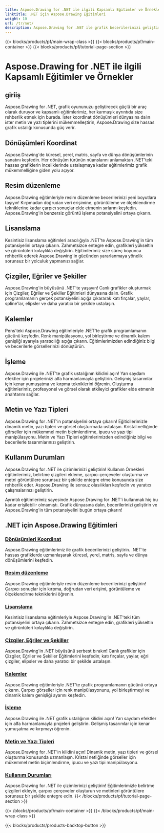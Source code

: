 ```yaml
---
title: Aspose.Drawing for .NET ile ilgili Kapsamlı Eğitimler ve Örnekler
linktitle: .NET için Aspose.Drawing Eğitimleri
weight: 10
url: /tr/net/
description: Aspose.Drawing for .NET ile grafik becerilerinizi geliştirin! Hassas koordinat dönüşümlerinden dinamik metin ve yazı tiplerine kadar eğitimlerimiz grafiklerin tüm potansiyelini açığa çıkarır.
---
```


{{< blocks/products/pf/main-wrap-class >}}
{{< blocks/products/pf/main-container >}}
{{< blocks/products/pf/tutorial-page-section >}}

# Aspose.Drawing for .NET ile ilgili Kapsamlı Eğitimler ve Örnekler


## giriiş

Aspose.Drawing for .NET, grafik oyununuzu geliştirecek güçlü bir araç olarak duruyor ve kapsamlı eğitimlerimiz, her karmaşık ayrıntıda size rehberlik etmek için burada. İster koordinat dönüşümleri dünyasına dalın ister metin ve yazı tiplerini mükemmelleştirin, Aspose.Drawing size hassas grafik ustalığı konusunda güç verir.

## Dönüşümleri Koordinat
Aspose.Drawing'de küresel, yerel, matris, sayfa ve dünya dönüşümlerinin sanatını keşfedin. Her dönüşüm türünün nüanslarını anlamaktan .NET'teki hassas grafiklerin inceliklerinde ustalaşmaya kadar eğitimlerimiz grafik mükemmelliğine giden yolu açıyor.

## Resim düzenleme
Aspose.Drawing eğitimleriyle resim düzenleme becerilerinizi yeni boyutlara taşıyın! Kırpmadan doğrudan veri erişimine, görüntüleme ve ölçeklendirme tekniklerine kadar çarpıcı sonuçlar elde etmenin sırlarını keşfedin. Aspose.Drawing'in benzersiz görüntü işleme potansiyelini ortaya çıkarın.

## Lisanslama
Kesintisiz lisanslama eğitimleri aracılığıyla .NET'te Aspose.Drawing'in tüm potansiyelini ortaya çıkarın. Zahmetsizce entegre edin, grafikleri yükseltin ve görüntüleri kolaylıkla değiştirin. Eğitimlerimiz size süreç boyunca rehberlik ederek Aspose.Drawing'in gücünden yararlanmaya yönelik sorunsuz bir yolculuk yapmanızı sağlar.

## Çizgiler, Eğriler ve Şekiller
Aspose.Drawing'in büyüsünü .NET'te yaşayın! Canlı grafikler oluşturmak için Çizgiler, Eğriler ve Şekiller Eğitimleri dünyasına dalın. Grafik programlamanın gerçek potansiyelini açığa çıkararak katı fırçalar, yaylar, spline'lar, elipsler ve daha yaratıcı bir şekilde ustalaşın.

## Kalemler
Pens'teki Aspose.Drawing eğitimleriyle .NET'te grafik programlamanın gücünü keşfedin. Renk manipülasyonu, yol birleştirme ve dinamik kalem genişliği ayarıyla yaratıcılığı açığa çıkarın. Eğitimlerimizden edindiğiniz bilgi ve becerilerle görsellerinizi dönüştürün.

## İşleme
Aspose.Drawing ile .NET'te grafik ustalığının kilidini açın! Yarı saydam efektler için projelerinizi alfa harmanlamayla geliştirin. Gelişmiş tasarımlar için kenar yumuşatma ve kırpma tekniklerini öğrenin. Oluşturma eğitimlerimiz, profesyonel ve görsel olarak etkileyici grafikler elde etmenin anahtarını sağlar.

## Metin ve Yazı Tipleri
Aspose.Drawing for .NET'in potansiyelini ortaya çıkarın! Eğiticilerimizle dinamik metin, yazı tipleri ve görsel oluşturmada ustalaşın. Kristal netliğinde görseller için mükemmel metin biçimlendirme, ipucu ve yazı tipi manipülasyonu. Metin ve Yazı Tipleri eğitimlerimizden edindiğiniz bilgi ve becerilerle tasarımlarınızı geliştirin.

## Kullanım Durumları
Aspose.Drawing for .NET ile çizimlerinizi geliştirin! Kullanım Örnekleri eğitimlerimiz, belirtme çizgileri ekleme, çarpıcı çerçeveler oluşturma ve metni görüntülere sorunsuz bir şekilde entegre etme konusunda size rehberlik eder. Aspose.Drawing ile sonsuz olasılıkları keşfedin ve yaratıcı çalışmalarınızı geliştirin.

Ayrıntılı eğitimlerimiz sayesinde Aspose.Drawing for .NET'i kullanmak hiç bu kadar erişilebilir olmamıştı. Grafik dünyasına dalın, becerilerinizi geliştirin ve Aspose.Drawing'in tüm potansiyelini bugün ortaya çıkarın!

## .NET için Aspose.Drawing Eğitimleri
### [Dönüşümleri Koordinat](./coordinate-transformations/)
Aspose.Drawing eğitimlerimiz ile grafik becerilerinizi geliştirin. .NET'te hassas grafiklerde uzmanlaşarak küresel, yerel, matris, sayfa ve dünya dönüşümlerini keşfedin.
### [Resim düzenleme](./image-editing/)
Aspose.Drawing eğitimleriyle resim düzenleme becerilerinizi geliştirin! Çarpıcı sonuçlar için kırpma, doğrudan veri erişimi, görüntüleme ve ölçeklendirme tekniklerini öğrenin.
### [Lisanslama](./licensing/)
Kesintisiz lisanslama eğitimleriyle Aspose.Drawing'in .NET'teki tüm potansiyelini ortaya çıkarın. Zahmetsizce entegre edin, grafikleri yükseltin ve görüntüleri kolaylıkla değiştirin.
### [Çizgiler, Eğriler ve Şekiller](./lines-curves-and-shapes/)
Aspose.Drawing'in .NET büyüsünü serbest bırakın! Canlı grafikler için Çizgiler, Eğriler ve Şekiller Eğitimlerini keşfedin; katı fırçalar, yaylar, eğri çizgiler, elipsler ve daha yaratıcı bir şekilde ustalaşın.
### [Kalemler](./pens/)
Aspose.Drawing eğitimleriyle .NET'te grafik programlamanın gücünü ortaya çıkarın. Çarpıcı görseller için renk manipülasyonunu, yol birleştirmeyi ve dinamik kalem genişliği ayarını keşfedin.
### [İşleme](./rendering/)
Aspose.Drawing ile .NET grafik ustalığının kilidini açın! Yarı saydam efektler için alfa harmanlamayla projeleri geliştirin. Gelişmiş tasarımlar için kenar yumuşatma ve kırpmayı öğrenin.
### [Metin ve Yazı Tipleri](./text-and-fonts/)
Aspose.Drawing for .NET'in kilidini açın! Dinamik metin, yazı tipleri ve görsel oluşturma konusunda uzmanlaşın. Kristal netliğinde görseller için mükemmel metin biçimlendirme, ipucu ve yazı tipi manipülasyonu.
### [Kullanım Durumları](./use-cases/)
Aspose.Drawing for .NET ile çizimlerinizi geliştirin! Eğitimlerimizle belirtme çizgileri ekleyin, çarpıcı çerçeveler oluşturun ve metinleri görüntülere sorunsuz bir şekilde entegre edin.
{{< /blocks/products/pf/tutorial-page-section >}}

{{< /blocks/products/pf/main-container >}}
{{< /blocks/products/pf/main-wrap-class >}}

{{< blocks/products/products-backtop-button >}}
